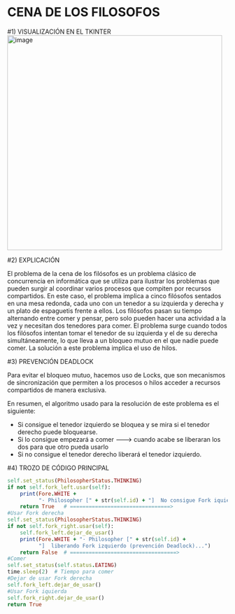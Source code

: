 #  CENA DE LOS FILOSOFOS
#1) VISUALIZACIÓN EN EL TKINTER
<img width="491" alt="image" src="https://user-images.githubusercontent.com/93185415/235310183-ffe78aa5-ae5d-4a3a-afb0-19381fe8b435.png">

#2) EXPLICACIÓN

El problema de la cena de los filósofos es un problema clásico de concurrencia en informática que se utiliza para ilustrar los problemas que pueden surgir al coordinar varios procesos que compiten por recursos compartidos. En este caso, el problema implica a cinco filósofos sentados en una mesa redonda, cada uno con un tenedor a su izquierda y derecha y un plato de espaguetis frente a ellos. Los filósofos pasan su tiempo alternando entre comer y pensar, pero solo pueden hacer una actividad a la vez y necesitan dos tenedores para comer.
El problema surge cuando todos los filósofos intentan tomar el tenedor de su izquierda y el de su derecha simultáneamente, lo que lleva a un bloqueo mutuo en el que nadie puede comer. La solución a este problema implica el uso de hilos. 

#3) PREVENCIÓN DEADLOCK

Para evitar el bloqueo mutuo, hacemos uso de Locks, que son mecanismos de sincronización que permiten a los procesos o hilos acceder a recursos compartidos de manera exclusiva. 

En resumen, el algoritmo usado para la resolución de este problema es el siguiente: 
- Si consigue el tenedor izquierdo se bloquea y se mira si el tenedor derecho puede bloquearse.
- Si lo consigue empezará a comer ---> cuando acabe se liberaran los dos para que otro pueda usarlo
- Si no consigue el tenedor derecho liberará el tenedor izquierdo.

#4) TROZO DE CÓDIGO PRINCIPAL

```ruby
self.set_status(PhilosopherStatus.THINKING)
if not self.fork_left.usar(self):
    print(Fore.WHITE +
          "· Philosopher [" + str(self.id) + "]  No consigue Fork iquierdo ...")
    return True   # ================================>
#Usar Fork derecha
self.set_status(PhilosopherStatus.THINKING)
if not self.fork_right.usar(self):
    self.fork_left.dejar_de_usar()
    print(Fore.WHITE + "· Philosopher [" + str(self.id) +
          "]  liberando Fork izquierdo (prevención Deadlock)...")
    return False  # ==================================>
#Comer
self.set_status(self.status.EATING)
time.sleep(2)  # Tiempo para comer
#Dejar de usar Fork derecha
self.fork_left.dejar_de_usar()
#Usar Fork iquierda
self.fork_right.dejar_de_usar()
return True
```

